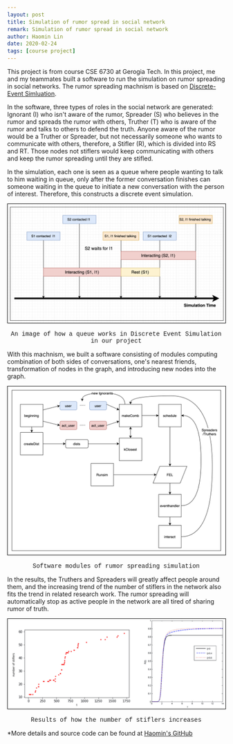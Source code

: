 ```yaml
---
layout: post
title: Simulation of rumor spread in social network
remark: Simulation of rumor spread in social network
author: Haomin Lin
date: 2020-02-24
tags: [course project]
---
```


This project is from course CSE 6730 at Gerogia Tech. In this project, me and my teammates built a software to run the simulation on rumor spreading in social networks. The rumor spreading machnism is based on [Discrete-Event Simluation](https://en.wikipedia.org/wiki/Discrete-event_simulation).

In the software, three types of roles in the social network are generated: Ignorant (I) who isn't aware of the rumor, Spreader (S) who believes in the rumor and spreads the rumor with others, Truther (T) who is aware of the rumor and talks to others to defend the truth. Anyone aware of the rumor would be a Truther or Spreader, but not necessarily someone who wants to communicate with others, therefore, a Stifler (R), which is divided into RS and RT. Those nodes not stiflers would keep communicating with others and keep the rumor spreading until they are stifled.

In the simulation, each one is seen as a queue where people wanting to talk to him waiting in queue, only after the former conversation finishes can someone waiting in the queue to initiate a new conversation with the person of interest. Therefore, this constructs a discrete event simulation.

<p align="center">
  <img  src="/img/sna/system.png"
  alt="DES system plot" style="border:1px solid black" width="700">
</p>

<p style="text-align:center;font-family:'Courier New';font-size:14px">An image of how a queue works in Discrete Event Simulation in our project</p>

With this machnism, we built a software consisting of modules computing combination of both sides of conversations, one's nearest friends, transformation of nodes in the graph, and introducing new nodes into the graph.

<p align="center">
  <img  src="/img/sna/software.png"
  alt="software modules" style="border:1px solid black" width="700">
</p>

<p style="text-align:center;font-family:'Courier New';font-size:14px">Software modules of rumor spreading simulation</p>

In the results, the Truthers and Spreaders will greatly affect people around them, and the increasing trend of the number of stiflers in the network also fits the trend in related research work. The rumor spreading will automatically stop as active people in the network are all tired of sharing rumor of truth.

<p align="center">
  <img  src="/img/sna/stifler.jpg"
  alt="software modules" style="border:1px solid black" width="700">
</p>

<p style="text-align:center;font-family:'Courier New';font-size:14px">Results of how the number of stiflers increases</p>

*More details and source code can be found at [Haomin's GitHub](https://github.com/HumasLin/CSE6730-Project)

